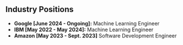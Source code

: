 ## Industry Positions
- **Google [June 2024 - Ongoing]:** Machine Learning Engineer
- **IBM [May 2022 - May 2024]:** Machine Learning Engineer
- **Amazon [May 2023 - Sept. 2023]** Software Development Engineer